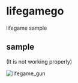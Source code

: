 # lifegamego
lifegame sample

## sample
(It is not working properly)

![lifegame_gun](https://user-images.githubusercontent.com/44711725/76705763-c41e6a80-6725-11ea-9c04-10f37f59a6d0.gif)
